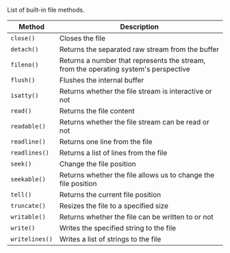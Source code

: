 List of built-in file methods.  

Method | Description
--- | ---
`close()` | Closes the file
`detach()` | Returns the separated raw stream from the buffer
`fileno()` | Returns a number that represents the stream, from the operating system's perspective
`flush()` | Flushes the internal buffer
`isatty()` | Returns whether the file stream is interactive or not
`read()` | Returns the file content
`readable()` | Returns whether the file stream can be read or not
`readline()` | Returns one line from the file
`readlines()` | Returns a list of lines from the file
`seek()` | Change the file position
`seekable()` | Returns whether the file allows us to change the file position
`tell()` | Returns the current file position
`truncate()` | Resizes the file to a specified size
`writable()` | Returns whether the file can be written to or not
`write()` | Writes the specified string to the file
`writelines()` | Writes a list of strings to the file
